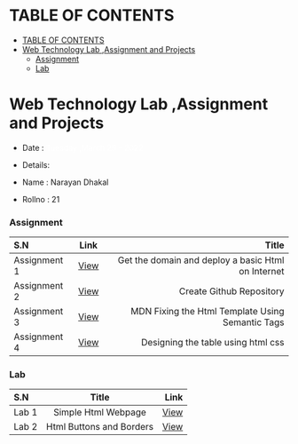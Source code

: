 # TABLE OF CONTENTS

- [TABLE OF CONTENTS](#table-of-contents)
- [Web Technology Lab ,Assignment and Projects](#web-technology-lab-assignment-and-projects)
    - [Assignment](#assignment)
    - [Lab](#lab)



# Web Technology Lab ,Assignment and Projects
- Date :  <span style="color: #fff">Tuesday ,March 29 - 2022</span>


- Details:
- Name : Narayan Dhakal
- Rollno : 21






### Assignment 
| S.N      |  Link |  Title |
| :---        |    :----:   |          ---: |
| Assignment 1      |[View](Assignments/Assignment%201/README.md)|Get the domain and deploy a basic Html on Internet       |  
| Assignment 2      | [View](Assignments/Assignment%202/README.md)| Create Github Repository     | 
| Assignment 3      |  [View](Assignments/Assignment%203/README.md)|MDN Fixing the Html Template Using Semantic Tags      | 
| Assignment 4      |  [View](Assignments/Assignment%204/README.md)|Designing the table using html css     | 




### Lab 
| S.N      | Title | Link    |
| :---        |    :----:   |          ---: |
| Lab 1      | Simple Html Webpage     |  [View](Labs/Lab%201)|
| Lab 2      |Html Buttons and Borders    |  [View](Labs/Lab%202)|
